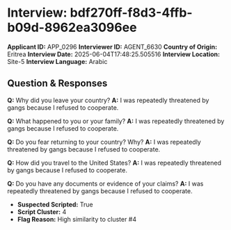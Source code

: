 # Interview: bdf270ff-f8d3-4ffb-b09d-8962ea3096ee
**Applicant ID:** APP_0296
**Interviewer ID:** AGENT_6630
**Country of Origin:** Eritrea
**Interview Date:** 2025-06-04T17:48:25.505516
**Interview Location:** Site-5
**Interview Language:** Arabic

## Question & Responses

**Q:** Why did you leave your country?
**A:** I was repeatedly threatened by gangs because I refused to cooperate.

**Q:** What happened to you or your family?
**A:** I was repeatedly threatened by gangs because I refused to cooperate.

**Q:** Do you fear returning to your country? Why?
**A:** I was repeatedly threatened by gangs because I refused to cooperate.

**Q:** How did you travel to the United States?
**A:** I was repeatedly threatened by gangs because I refused to cooperate.

**Q:** Do you have any documents or evidence of your claims?
**A:** I was repeatedly threatened by gangs because I refused to cooperate.

- **Suspected Scripted:** True
- **Script Cluster:** 4
- **Flag Reason:** High similarity to cluster #4
